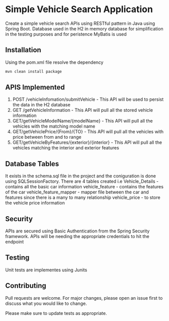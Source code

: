 # Simple Vehicle Search Application

Create a simple vehicle search APIs using RESTful pattern in Java using Spring Boot. Database used in the H2 in memory database for simplification in the testing purposes and for peristence MyBatis is used

## Installation

Using the pom.xml file resolve the dependency

```bash
mvn clean install package
```

## APIS Implemented

1. POST /vehicleInfomation/submitVehicle - This API will be used to persist the data in the H2 database
2. GET /getVehicleInformation - This API will pull all the stored vehicle information
3. GET/getVehicleModelName/{modelName} - This API will pull all the vehicles with the matching model name
4. GET/getVehiclePrice/{From}/{TO} - This API will pull all the vehicles with price between from and to range
5. GET/getVehicleByFeatures/{exterior}/{interior} - This API will pull all the vehicles matching the interior and exterior features

## Database Tables
It exists in the schema.sql file in the project and the coniguration is done using SQLSessionFactory. There are 4 tables created i.e 
Vehicle_Details - contains all the basic car information 
vehicle_feature - contains the features of the car 
vehicle_feature_mapper - mapper file between the car and features since there is a many to many relationship
vehicle_price - to store the vehicle price information

## Security
APIs are secured using Basic Authentication from the Spring Security framework. APIs will be needing the appropriate credentials to hit the endpoint

## Testing
Unit tests are implementes using Junits

## Contributing
Pull requests are welcome. For major changes, please open an issue first to discuss what you would like to change.

Please make sure to update tests as appropriate.

